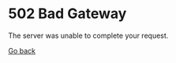 # 502 Bad Gateway

The server was unable to complete your request.  

[Go back](https://cdn.mcalec.dev/)
